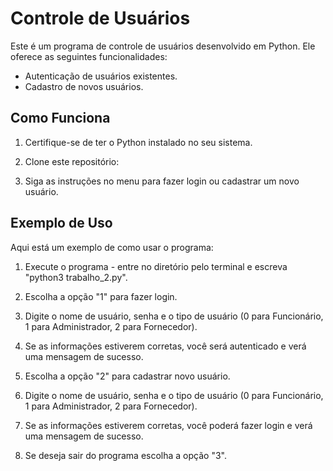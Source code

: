 # Controle de Usuários

Este é um programa de controle de usuários desenvolvido em Python. Ele oferece as seguintes funcionalidades:

- Autenticação de usuários existentes.
- Cadastro de novos usuários.

## Como Funciona

1. Certifique-se de ter o Python instalado no seu sistema.

2. Clone este repositório:

3. Siga as instruções no menu para fazer login ou cadastrar um novo usuário.

## Exemplo de Uso

Aqui está um exemplo de como usar o programa:

1. Execute o programa - entre no diretório pelo terminal e escreva "python3 trabalho_2.py".

2. Escolha a opção "1" para fazer login.

3. Digite o nome de usuário, senha e o tipo de usuário (0 para Funcionário, 1 para Administrador, 2 para Fornecedor).

4. Se as informações estiverem corretas, você será autenticado e verá uma mensagem de sucesso.

5. Escolha a opção "2" para cadastrar novo usuário.

6. Digite o nome de usuário, senha e o tipo de usuário (0 para Funcionário, 1 para Administrador, 2 para Fornecedor).

7. Se as informações estiverem corretas, você poderá fazer login e verá uma mensagem de sucesso.

8. Se deseja sair do programa escolha a opção "3".
